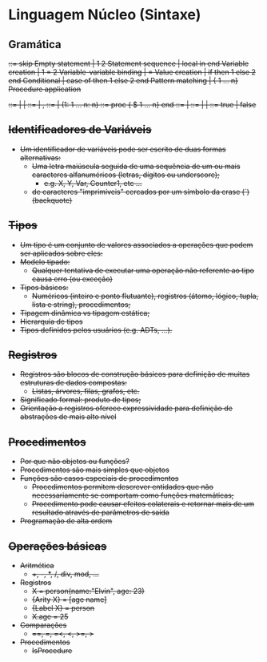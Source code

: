 # Linguagem Núcleo (Sintaxe)

## Gramática

<s> ::=
    skip                                                         Empty statement
    | <s>1 <s>2                                                  Statement sequence
    | local <x> in <s> end                                       Variable creation
    | <x>1 = <x>2                                                Variable-variable binding
    | <x> = <v>                                                  Value creation
    | if <x> then <s>1 else <s>2 end                             Conditional
    | case <x> of <pattern> then <s>1 else <s>2 end              Pattern matching
    | {<x> <y>1 ... <y>n}                                        Procedure application


<v>                 ::= <number> | <record> | <procedure>
<number>            ::= <int> | <float>
<record>, <pattern> ::= <literal>
                       | <literal>(<feature>1: <x>1 ... <feature>n: <x>n)
<procedure>         ::= proc { $ <x>1 ... <x>n} <s> end
<literal>           ::= <atom> | <bool>
<feature>           ::= <atom> | <bool> | <int>
<bool>              ::= true | false

## Identificadores de Variáveis

- Um identificador de variáveis pode ser escrito de duas formas alternativas:
    - Uma letra maiúscula seguida de uma sequência de um ou mais caracteres alfanuméricos (letras, dígitos ou underscore);
        - e.g. X, Y, Var, Counter1, etc ...
    - de caracteres "imprimíveis" cercados por um símbolo da crase (`) (backquote)

## Tipos

- Um tipo é um conjunto de valores associados a operações que podem ser aplicados sobre eles:
- Modelo tipado:
    - Qualquer tentativa de executar uma operação não referente ao tipo causa erro (ou exceção)
- Tipos básicos:
    - Numéricos (inteiro e ponto flutuante), registros (átomo, lógico, tupla, lista e string), procedimentos;
- Tipagem dinâmica vs tipagem estática;
- Hierarquia de tipos
- Tipos definidos pelos usuários (e.g. ADTs, ...).

## Registros

- Registros são blocos de construção básicos para definição de muitas estruturas de dados compostas:
    - Listas, árvores, filas, grafos, etc.
- Significado formal: produto de tipos;
- Orientação a registros oferece expressividade para definição de abstrações de mais alto nível

## Procedimentos

- Por que não objetos ou funções?
- Procedimentos são mais simples que objetos
- Funções são casos especiais de procedimentos
    - Procedimentos permitem descrever entidades que não necessariamente se comportam como funções matemáticas;
    - Procedimento pode causar efeitos colaterais e retornar mais de um resultado através de parâmetros de saída
- Programação de alta ordem

## Operações básicas

- Aritmética
    - +, -, *, /, div, mod, ... 
- Registros
    - X = person(name:"Elvin", age: 23)
    - {Arity X} = [age name]
    - {Label X} = person
    - X.age = 25
- Comparações
    - ==, \=, =<, <, >=, >
- Procedimentos
    - IsProcedure